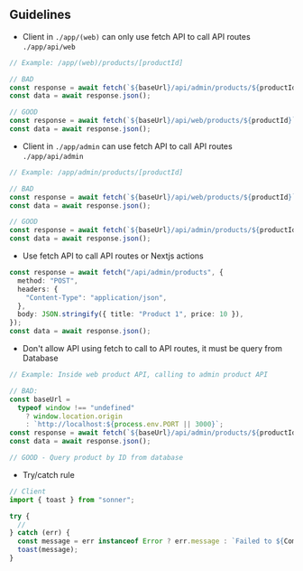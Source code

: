 ## Guidelines

- Client in `./app/(web)` can only use fetch API to call API routes `./app/api/web`

```ts
// Example: /app/(web)/products/[productId]

// BAD
const response = await fetch(`${baseUrl}/api/admin/products/${productId}`);
const data = await response.json();

// GOOD
const response = await fetch(`${baseUrl}/api/web/products/${productId}`);
const data = await response.json();
```

- Client in `./app/admin` can use fetch API to call API routes `./app/api/admin`

```ts
// Example: /app/admin/products/[productId]

// BAD
const response = await fetch(`${baseUrl}/api/web/products/${productId}`);
const data = await response.json();

// GOOD
const response = await fetch(`${baseUrl}/api/admin/products/${productId}`);
const data = await response.json();
```

- Use fetch API to call API routes or Nextjs actions

```ts
const response = await fetch("/api/admin/products", {
  method: "POST",
  headers: {
    "Content-Type": "application/json",
  },
  body: JSON.stringify({ title: "Product 1", price: 10 }),
});
const data = await response.json();
```

- Don't allow API using fetch to call to API routes, it must be query from Database

```ts
// Example: Inside web product API, calling to admin product API

// BAD:
const baseUrl =
  typeof window !== "undefined"
    ? window.location.origin
    : `http://localhost:${process.env.PORT || 3000}`;
const response = await fetch(`${baseUrl}/api/admin/products/${productId}`);
const data = await response.json();

// GOOD - Query product by ID from database
```

- Try/catch rule

```ts
// Client
import { toast } from "sonner";

try {
  //
} catch (err) {
  const message = err instanceof Error ? err.message : `Failed to ${Command}`;
  toast(message);
}
```

